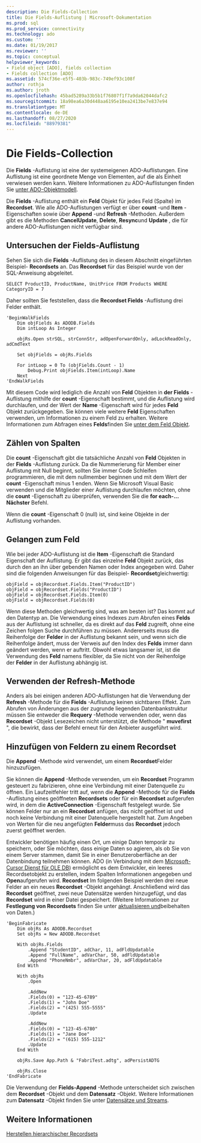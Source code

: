 ```yaml
---
description: Die Fields-Collection
title: Die Fields-Auflistung | Microsoft-Dokumentation
ms.prod: sql
ms.prod_service: connectivity
ms.technology: ado
ms.custom: ''
ms.date: 01/19/2017
ms.reviewer: ''
ms.topic: conceptual
helpviewer_keywords:
- Field object [ADO], fields collection
- Fields collection [ADO]
ms.assetid: 574cf36e-e5f5-403b-983c-749ef93c108f
author: rothja
ms.author: jroth
ms.openlocfilehash: 45bad5289a33b5b1f76807f1f7a9da62044dafc2
ms.sourcegitcommit: 18a98ea6a30d448aa6195e10ea2413be7e837e94
ms.translationtype: MT
ms.contentlocale: de-DE
ms.lasthandoff: 08/27/2020
ms.locfileid: "88979381"
---
```

# <a name="the-fields-collection"></a>Die Fields-Collection
Die **Fields** -Auflistung ist eine der systemeigenen ADO-Auflistungen. Eine Auflistung ist eine geordnete Menge von Elementen, auf die als Einheit verwiesen werden kann. Weitere Informationen zu ADO-Auflistungen finden Sie [unter ADO-Objektmodell](../../../ado/guide/data/ado-objects-and-collections.md).  
  
 Die **Fields** -Auflistung enthält ein **Feld** Objekt für jedes Feld (Spalte) im **Recordset**. Wie alle ADO-Auflistungen verfügt er über **count** -und **Item** -Eigenschaften sowie über **Append** -und **Refresh** -Methoden. Außerdem gibt es die Methoden **CancelUpdate**, **Delete**, **Resync**und **Update** , die für andere ADO-Auflistungen nicht verfügbar sind.  
  
## <a name="examining-the-fields-collection"></a>Untersuchen der Fields-Auflistung  
 Sehen Sie sich die **Fields** -Auflistung des in diesem Abschnitt eingeführten Beispiel- **Recordsets** an. Das **Recordset** für das Beispiel wurde von der SQL-Anweisung abgeleitet.  
  
```  
SELECT ProductID, ProductName, UnitPrice FROM Products WHERE CategoryID = 7  
```  
  
 Daher sollten Sie feststellen, dass die **Recordset Fields** -Auflistung drei Felder enthält.  
  
```  
'BeginWalkFields  
    Dim objFields As ADODB.Fields  
    Dim intLoop As Integer  
  
    objRs.Open strSQL, strConnStr, adOpenForwardOnly, adLockReadOnly, adCmdText  
  
    Set objFields = objRs.Fields  
  
    For intLoop = 0 To (objFields.Count - 1)  
        Debug.Print objFields.Item(intLoop).Name  
    Next  
'EndWalkFields  
```  
  
 Mit diesem Code wird lediglich die Anzahl von **Feld** Objekten in **der Fields** -Auflistung mithilfe der **count** -Eigenschaft bestimmt, und die Auflistung wird durchlaufen, und der Wert der **Name** -Eigenschaft wird für jedes **Feld** Objekt zurückgegeben. Sie können viele weitere **Feld** Eigenschaften verwenden, um Informationen zu einem Feld zu erhalten. Weitere Informationen zum Abfragen eines **Felds**finden Sie [unter dem Feld Objekt](../../../ado/guide/data/the-field-object.md).  
  
## <a name="counting-columns"></a>Zählen von Spalten  
 Die **count** -Eigenschaft gibt die tatsächliche Anzahl von **Feld** Objekten in der **Fields** -Auflistung zurück. Da die Nummerierung für Member einer Auflistung mit Null beginnt, sollten Sie immer Code Schleifen programmieren, die mit dem nullmember beginnen und mit dem Wert der **count** -Eigenschaft minus 1 enden. Wenn Sie Microsoft Visual Basic verwenden und die Mitglieder einer Auflistung durchlaufen möchten, ohne die **count** -Eigenschaft zu überprüfen, verwenden Sie die **for each-... Nächster** Befehl.  
  
 Wenn die **count** -Eigenschaft 0 (null) ist, sind keine Objekte in der Auflistung vorhanden.  
  
## <a name="getting-to-the-field"></a>Gelangen zum Feld  
 Wie bei jeder ADO-Auflistung ist die **Item** -Eigenschaft die Standard Eigenschaft der Auflistung. Er gibt das einzelne **Feld** Objekt zurück, das durch den an ihn über gebenden Namen oder Index angegeben wird. Daher sind die folgenden Anweisungen für das Beispiel- **Recordset**gleichwertig:  
  
```  
objField = objRecordset.Fields.Item("ProductID")  
objField = objRecordset.Fields("ProductID")  
objField = objRecordset.Fields.Item(0)  
objField = objRecordset.Fields(0)  
```  
  
 Wenn diese Methoden gleichwertig sind, was am besten ist? Das kommt auf den Datentyp an. Die Verwendung eines Indexes zum Abrufen eines **Felds** aus der Auflistung ist schneller, da es direkt auf das **Feld** zugreift, ohne eine Zeichen folgen Suche durchführen zu müssen. Andererseits muss die Reihenfolge der **Felder** in der Auflistung bekannt sein, und wenn sich die Reihenfolge ändert, muss der Verweis auf den Index des **Felds** immer dann geändert werden, wenn er auftritt. Obwohl etwas langsamer ist, ist die Verwendung des **Feld** namens flexibler, da Sie nicht von der Reihenfolge der **Felder** in der Auflistung abhängig ist.  
  
## <a name="using-the-refresh-method"></a>Verwenden der Refresh-Methode  
 Anders als bei einigen anderen ADO-Auflistungen hat die Verwendung der **Refresh** -Methode für die **Fields** -Auflistung keinen sichtbaren Effekt. Zum Abrufen von Änderungen aus der zugrunde liegenden Datenbankstruktur müssen Sie entweder die **Requery** -Methode verwenden oder, wenn das **Recordset** -Objekt Lesezeichen nicht unterstützt, die Methode " **muvefirst** ", die bewirkt, dass der Befehl erneut für den Anbieter ausgeführt wird.  
  
## <a name="adding-fields-to-a-recordset"></a>Hinzufügen von Feldern zu einem Recordset  
 Die **Append** -Methode wird verwendet, um einem **Recordset**Felder hinzuzufügen.  
  
 Sie können die **Append** -Methode verwenden, um ein **Recordset** Programm gesteuert zu fabrizieren, ohne eine Verbindung mit einer Datenquelle zu öffnen. Ein Laufzeitfehler tritt auf, wenn die **Append** -Methode für die **Fields** -Auflistung eines geöffneten **Recordsets** oder für ein **Recordset** aufgerufen wird, in dem die **ActiveConnection** -Eigenschaft festgelegt wurde. Sie können Felder nur an ein **Recordset** anfügen, das nicht geöffnet ist und noch keine Verbindung mit einer Datenquelle hergestellt hat. Zum Angeben von Werten für die neu angefügten **Felder**muss das **Recordset** jedoch zuerst geöffnet werden.  
  
 Entwickler benötigen häufig einen Ort, um einige Daten temporär zu speichern, oder Sie möchten, dass einige Daten so agieren, als ob Sie von einem Server stammen, damit Sie in einer Benutzeroberfläche an der Datenbindung teilnehmen können. ADO (in Verbindung mit dem [Microsoft-Cursor Dienst für OLE DB](../../../ado/guide/appendixes/microsoft-cursor-service-for-ole-db-ado-service-component.md)) ermöglicht es dem Entwickler, ein leeres Recordsetobjekt zu erstellen, indem Spalten Informationen angegeben und **Open**aufgerufen wird. **Recordset** Im folgenden Beispiel werden drei neue Felder an ein neues **Recordset** -Objekt angehängt. Anschließend wird das **Recordset** geöffnet, zwei neue Datensätze werden hinzugefügt, und das **Recordset** wird in einer Datei gespeichert. (Weitere Informationen zur **Festlegung von Recordsets** finden Sie unter [aktualisieren und](../../../ado/guide/data/updating-and-persisting-data.md)beibehalten von Daten.)  
  
```  
'BeginFabricate  
    Dim objRs As ADODB.Recordset  
    Set objRs = New ADODB.Recordset  
  
    With objRs.Fields  
        .Append "StudentID", adChar, 11, adFldUpdatable  
        .Append "FullName", adVarChar, 50, adFldUpdatable  
        .Append "PhoneNmbr", adVarChar, 20, adFldUpdatable  
    End With  
  
    With objRs  
        .Open  
  
        .AddNew  
        .Fields(0) = "123-45-6789"  
        .Fields(1) = "John Doe"  
        .Fields(2) = "(425) 555-5555"  
        .Update  
  
        .AddNew  
        .Fields(0) = "123-45-6780"  
        .Fields(1) = "Jane Doe"  
        .Fields(2) = "(615) 555-1212"  
        .Update  
    End With  
  
    objRs.Save App.Path & "FabriTest.adtg", adPersistADTG  
  
    objRs.Close  
'EndFabricate  
```  
  
 Die Verwendung der **Fields-Append** -Methode unterscheidet sich zwischen dem **Recordset** -Objekt und dem **Datensatz** -Objekt. Weitere Informationen zum **Datensatz** -Objekt finden Sie unter [Datensätze und Streams](../../../ado/guide/data/records-and-streams.md).  
  
## <a name="see-also"></a>Weitere Informationen  
 [Herstellen hierarchischer Recordsets](../../../ado/guide/data/fabricating-hierarchical-recordsets.md)
